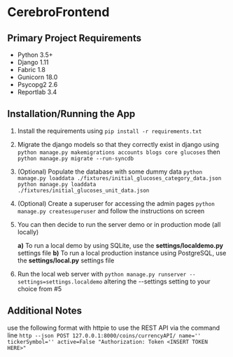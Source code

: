 # CerebroFrontend
## Primary Project Requirements
* Python 3.5+
* Django 1.11
* Fabric 1.8
* Gunicorn 18.0
* Psycopg2 2.6
* Reportlab 3.4


## Installation/Running the App
1. Install the requirements using `pip install -r requirements.txt`
2. Migrate the django models so that they correctly exist in django using
   `python manage.py makemigrations accounts blogs core glucoses` then
   `python manage.py migrate --run-syncdb`
3. (Optional) Populate the database with some dummy data
`python manage.py loaddata ./fixtures/initial_glucoses_category_data.json`
`python manage.py loaddata ./fixtures/initial_glucoses_unit_data.json`
4. (Optional) Create a superuser for accessing the admin pages
`python manage.py createsuperuser` and follow the instructions on screen
5. You can then decide to run the server demo or in production mode (all locally)

    **a)** To run a local demo by using SQLite, use the **settings/localdemo.py** settings file
    **b)** To run a local production instance using PostgreSQL, use the **settings/local.py** settings file

6. Run the local web server with `python manage.py runserver --settings=settings.localdemo`
altering the --settings setting to your choice from #5


## Additional Notes
use the following format with httpie to use the REST API via the command line
`http --json POST 127.0.0.1:8000/coins/currencyAPI/ name='' tickerSymbol='' active=False "Authorization: Token <INSERT TOKEN HERE>" `